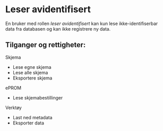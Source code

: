 # Leser avidentifisert

En bruker med rollen *leser avidentifisert* kan kun lese ikke-identifiserbar data fra 
databasen og kan ikke registrere ny data.

## Tilganger og rettigheter:

Skjema
*	Lese egne skjema
*	Lese alle skjema
* Eksportere skjema

ePROM
*	Lese skjemabestillinger

Verktøy
*	Last ned metadata
*	Eksporter data
